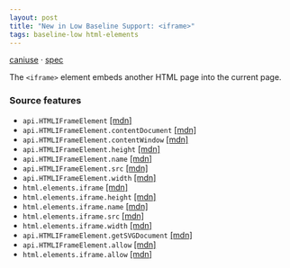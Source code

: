 ```yaml
---
layout: post
title: "New in Low Baseline Support: <iframe>"
tags: baseline-low html-elements
---
```


[caniuse](https://caniuse.com/?search=iframe) · [spec](https://html.spec.whatwg.org/multipage/iframe-embed-object.html#the-iframe-element)

The `<iframe>` element embeds another HTML page into the current page.

### Source features

- ``api.HTMLIFrameElement`` [[mdn]](https://https://developer.mozilla.org/en-US/search?q=api.HTMLIFrameElement)
- ``api.HTMLIFrameElement.contentDocument`` [[mdn]](https://https://developer.mozilla.org/en-US/search?q=api.HTMLIFrameElement.contentDocument)
- ``api.HTMLIFrameElement.contentWindow`` [[mdn]](https://https://developer.mozilla.org/en-US/search?q=api.HTMLIFrameElement.contentWindow)
- ``api.HTMLIFrameElement.height`` [[mdn]](https://https://developer.mozilla.org/en-US/search?q=api.HTMLIFrameElement.height)
- ``api.HTMLIFrameElement.name`` [[mdn]](https://https://developer.mozilla.org/en-US/search?q=api.HTMLIFrameElement.name)
- ``api.HTMLIFrameElement.src`` [[mdn]](https://https://developer.mozilla.org/en-US/search?q=api.HTMLIFrameElement.src)
- ``api.HTMLIFrameElement.width`` [[mdn]](https://https://developer.mozilla.org/en-US/search?q=api.HTMLIFrameElement.width)
- ``html.elements.iframe`` [[mdn]](https://https://developer.mozilla.org/en-US/search?q=html.elements.iframe)
- ``html.elements.iframe.height`` [[mdn]](https://https://developer.mozilla.org/en-US/search?q=html.elements.iframe.height)
- ``html.elements.iframe.name`` [[mdn]](https://https://developer.mozilla.org/en-US/search?q=html.elements.iframe.name)
- ``html.elements.iframe.src`` [[mdn]](https://https://developer.mozilla.org/en-US/search?q=html.elements.iframe.src)
- ``html.elements.iframe.width`` [[mdn]](https://https://developer.mozilla.org/en-US/search?q=html.elements.iframe.width)
- ``api.HTMLIFrameElement.getSVGDocument`` [[mdn]](https://https://developer.mozilla.org/en-US/search?q=api.HTMLIFrameElement.getSVGDocument)
- ``api.HTMLIFrameElement.allow`` [[mdn]](https://https://developer.mozilla.org/en-US/search?q=api.HTMLIFrameElement.allow)
- ``html.elements.iframe.allow`` [[mdn]](https://https://developer.mozilla.org/en-US/search?q=html.elements.iframe.allow)
